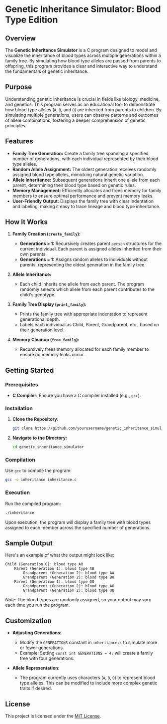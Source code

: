 # Genetic Inheritance Simulator: Blood Type Edition

## Overview

The **Genetic Inheritance Simulator** is a C program designed to model and visualize the inheritance of blood types across multiple generations within a family tree. By simulating how blood type alleles are passed from parents to offspring, this program provides a clear and interactive way to understand the fundamentals of genetic inheritance.

## Purpose

Understanding genetic inheritance is crucial in fields like biology, medicine, and genetics. This program serves as an educational tool to demonstrate how blood type alleles (`A`, `B`, and `O`) are inherited from parents to children. By simulating multiple generations, users can observe patterns and outcomes of allele combinations, fostering a deeper comprehension of genetic principles.

## Features

- **Family Tree Generation:** Create a family tree spanning a specified number of generations, with each individual represented by their blood type alleles.
- **Random Allele Assignment:** The oldest generation receives randomly assigned blood type alleles, mimicking natural genetic variation.
- **Allele Inheritance:** Subsequent generations inherit one allele from each parent, determining their blood type based on genetic rules.
- **Memory Management:** Efficiently allocates and frees memory for family members to ensure optimal performance and prevent memory leaks.
- **User-Friendly Output:** Displays the family tree with clear indentation and labeling, making it easy to trace lineage and blood type inheritance.

## How It Works

1. **Family Creation (`create_family`):**
   - **Generations > 1:** Recursively creates parent `person` structures for the current individual. Each parent is assigned alleles inherited from their own parents.
   - **Generations = 1:** Assigns random alleles to individuals without parents, representing the oldest generation in the family tree.

2. **Allele Inheritance:**
   - Each child inherits one allele from each parent. The program randomly selects which allele from each parent contributes to the child's genotype.

3. **Family Tree Display (`print_family`):**
   - Prints the family tree with appropriate indentation to represent generational depth.
   - Labels each individual as Child, Parent, Grandparent, etc., based on their generation level.

4. **Memory Cleanup (`free_family`):**
   - Recursively frees memory allocated for each family member to ensure no memory leaks occur.

## Getting Started

### Prerequisites

- **C Compiler:** Ensure you have a C compiler installed (e.g., `gcc`).

### Installation

1. **Clone the Repository:**
   ```bash
   git clone https://github.com/yourusername/genetic_inheritance_simulator.git
   ```
   
2. **Navigate to the Directory:**
   ```bash
   cd genetic_inheritance_simulator
   ```

### Compilation

Use `gcc` to compile the program:

```bash
gcc -o inheritance inheritance.c
```

### Execution

Run the compiled program:

```bash
./inheritance
```

Upon execution, the program will display a family tree with blood types assigned to each member across the specified number of generations.

## Sample Output

Here's an example of what the output might look like:

```
Child (Generation 0): blood type AO
    Parent (Generation 1): blood type AB
        Grandparent (Generation 2): blood type AA
        Grandparent (Generation 2): blood type BO
    Parent (Generation 1): blood type OO
        Grandparent (Generation 2): blood type AO
        Grandparent (Generation 2): blood type OO
```

*Note:* The blood types are randomly assigned, so your output may vary each time you run the program.

## Customization

- **Adjusting Generations:**
  - Modify the `GENERATIONS` constant in `inheritance.c` to simulate more or fewer generations.
  - Example: Setting `const int GENERATIONS = 4;` will create a family tree with four generations.

- **Allele Representation:**
  - The program currently uses characters (`A`, `B`, `O`) to represent blood type alleles. This can be modified to include more complex genetic traits if desired.


## License

This project is licensed under the [MIT License](LICENSE).

